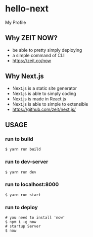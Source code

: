 # hello-next
My Profile

## Why ZEIT NOW?
- be able to pretty simply deploying
- a simple command of CLI
- https://zeit.co/now

## Why Next.js
- Next.js is a static site generator
- Next.js is able to simply coding
- Next.js is made in React.js
- Next.js is able to simple to extensible
- https://github.com/zeit/next.js/

## USAGE
### run to build
`$ yarn run build`

### run to dev-server
`$ yarn run dev`

### run to localhost:8000
`$ yarn run start`

### run to deploy
```
# you need to install 'now'
$ npm i -g now
# startup Server
$ now
```
